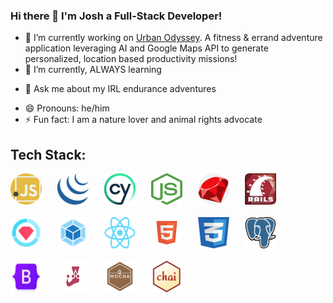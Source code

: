 ### Hi there 👋 I'm Josh a Full-Stack Developer!


<!-- **JBakesale/JBakesale** is a ✨ _special_ ✨ repository because its `README.md` (this file) appears on your GitHub profile.

Here are some ideas to get you started: -->

- 🔭 I’m currently working on [Urban Odyssey](https://github.com/JBakesale/Urban-Odyssey). A fitness & errand adventure application leveraging AI and Google Maps API to generate personalized, location based productivity missions! 
- 🌱 I’m currently, ALWAYS learning 
<!-- - 👯 I’m looking to collaborate on anything cutting-edge, AI -->
- 💬 Ask me about my IRL endurance adventures 
<!-- - 📫 How to reach me: ... -->
- 😄 Pronouns: he/him
- ⚡ Fun fact: I am a nature lover and animal rights advocate

## Tech Stack:

<div style="display: flex; flex-wrap: wrap; gap: 20px;">
    <!-- JavaScript Icon -->
    <img src="./icons/js.png" alt="JavaScript" width="50" height="50" style="margin-right: 5px;"/>
    <!-- jQuery Icon -->
    <img src="./icons/jquery.png" alt="jQuery" width="50" height="50" style="margin-right: 5px;"/>
    <!-- Cypress Icon -->
    <img src="./icons/cypress.jpg" alt="Cypress" width="50" height="50" style="margin-right: 5px;"/>
    <!-- Node.js Icon -->
    <img src="./icons/node.png" alt="Node.js" width="50" height="50" style="margin-right: 5px;"/>
    <!-- Ruby Icon -->
    <img src="./icons/ruby.png" alt="Ruby" width="50" height="50" style="margin-right: 5px;"/>
    <!-- Rails Icon -->
    <img src="./icons/rails.jpg" alt="Rails" width="50" height="50" style="margin-right: 5px;"/>
    <!-- RSpec Icon -->
    <img src="./icons/rspec.png" alt="RSpec" width="50" height="50" style="margin-right: 5px;"/>
    <!-- Webpack Icon -->
    <img src="./icons/webpack.png" alt="Webpack" width="50" height="50" style="margin-right: 5px;"/>
    <!-- React Icon -->
    <img src="./icons/react.png" alt="React" width="50" height="50" style="margin-right: 5px;"/>
    <!-- HTML Icon -->
    <img src="./icons/html.png" alt="HTML" width="50" height="50" style="margin-right: 5px;"/>
    <!-- CSS Icon -->
    <img src="./icons/css.jpg" alt="CSS" width="50" height="50" style="margin-right: 5px;"/>
    <!-- PostgreSQL Icon -->
    <img src="./icons/postgresql.png" alt="PostgreSQL" width="50" height="50" style="margin-right: 5px;"/>
    <!-- Bootstrap Icon -->
    <img src="./icons/bootstrap.jpg" alt="Bootstrap" width="50" height="50" style="margin-right: 5px;"/>
    <!-- Jest Icon -->
    <img src="./icons/jest.png" alt="Jest" width="50" height="50" style="margin-right: 5px;"/>
    <!-- Mocha Icon -->
    <img src="./icons/mocha.png" alt="Mocha" width="50" height="50" style="margin-right: 5px;"/>
    <!-- Chai Icon -->
    <img src="./icons/chai.jpg" alt="Chai" width="50" height="50" style="margin-right: 5px;"/>
</div>
